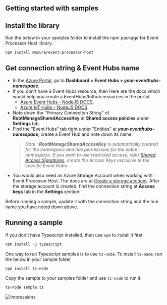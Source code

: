 ## Getting started with samples

## Install the library

Run the below in your samples folder to install the npm package for Event Processor Host library.

```bash
npm install @azure/event-processor-host
```

## Get connection string & Event Hubs name

- In the [Azure Portal](https://portal.azure.com), go to **Dashboard > Event Hubs > _your-eventhubs-namespace_**.
- If you don't have a Event Hubs resource, then Here are the docs which would help you create a EventHubs/Iothub resources in the portal:
  - [Azure Event Hubs - NodeJS DOCS](https://docs.microsoft.com/azure/event-hubs/event-hubs-node-get-started-send).
  - [Azure IoT Hubs - NodeJS DOCS](https://docs.microsoft.com/azure/iot-hub/iot-hub-node-node-module-twin-getstarted).
- Note down the "Primary Connection String" of **RootManageSharedAccessKey** at **Shared access policies** under **Settings** tab.
- Find the "Event Hubs" tab right under "Entities" at **_your-eventhubs-namespace_**, create a Event Hub and note down its name.
  > _Note : **RootManageSharedAccessKey** is automatically created for the namespace and has permissions for the entire namespace. If you want to use restricted access, refer [Shared Access Signatures](https://docs.microsoft.com/rest/api/eventhub/generate-sas-token), create the Access Keys exclusive to the specific Event Hubs._
- You would also need an Azure Storage Account when working with Event Processor Host. The docs are at
  [Create a storage account](https://docs.microsoft.com/azure/storage/common/storage-quickstart-create-account?tabs=azure-portal). After the storage account is created, find the connection string at **Access keys** tab in the **Settings** section.

Before running a sample, update it with the connection string and the hub name you have noted down above.

## Running a sample

If you don't have Typescript installed, then use `npm` to install it first.

```bash
npm install -g typescript
```

One way to run Typescript samples is to use `ts-node`. To install `ts-node`, run the below in your sample folder

```bash
npm install ts-node
```

Copy the sample to your samples folder and use `ts-node` to run it.

```bash
ts-node sample.ts
```

![Impressions](https://azure-sdk-impressions.azurewebsites.net/api/impressions/azure-sdk-for-js%2Fsdk%2Feventhub%2Fevent-processor-host%2Fsamples%2FREADME.png)
